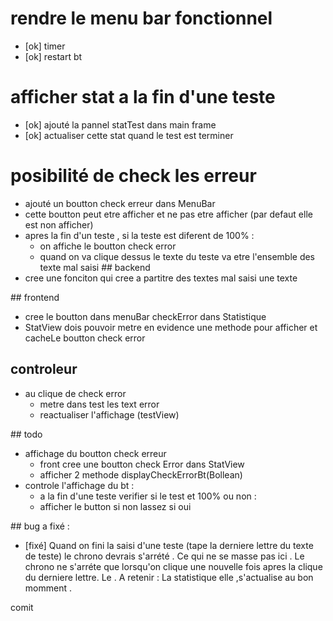 # rendre le menu bar fonctionnel

- [ok] timer
- [ok] restart bt

# afficher stat a la fin d'une teste

- [ok] ajouté la pannel statTest dans main frame
- [ok] actualiser cette stat quand le test est terminer

# posibilité de check les erreur

- ajouté un boutton check erreur dans MenuBar
- cette boutton peut etre afficher et ne pas etre afficher (par defaut elle est non afficher)
- apres la fin d'un teste , si la teste est diferent de 100% :
    - on affiche le boutton check error
    - quand on va clique dessus le texte du teste va etre l'ensemble des texte mal saisi
## backend
- cree une fonciton qui cree a partitre des textes mal saisi une texte

## frontend
- cree le boutton dans menuBar checkError dans Statistique
- StatView dois pouvoir metre en evidence une methode pour afficher et cacheLe boutton check error

## controleur
- au clique de check error
    - metre dans test les text error
    - reactualiser l'affichage (testView)

## todo
- affichage du boutton check erreur
    - front cree une boutton check Error dans StatView
    - afficher 2 methode displayCheckErrorBt(Bollean)
- controle l'affichage du bt :
    - a la fin d'une teste verifier si le test et 100% ou non :
    - afficher le button si non lassez si oui

## bug a fixé :
- [fixé] Quand on fini la saisi d'une teste (tape la derniere lettre du texte de teste) le chrono
devrais s'arrété . 
Ce qui ne se masse pas ici .
Le chrono ne s'arréte que lorsqu'on clique une nouvelle fois apres la clique du derniere lettre.
Le .
A retenir : La statistique elle ,s'actualise au bon momment .

comit